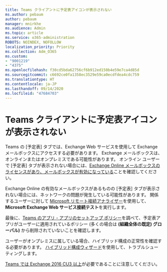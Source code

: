 ```yaml
---
title: Teams クライアントに予定表アイコンが表示されない
ms.author: pebaum
author: pebaum
manager: mnirkhe
ms.audience: Admin
ms.topic: article
ms.service: o365-administration
ROBOTS: NOINDEX, NOFOLLOW
localization_priority: Priority
ms.collection: Adm_O365
ms.custom:
- "9001219"
- "4375"
ms.openlocfilehash: f30cd5bda62756cf6b912ed150b4e59e7ca4d85d
ms.sourcegitcommit: c6692ce0fa1358ec3529e59ca0ecdfdea4cdc759
ms.translationtype: HT
ms.contentlocale: ja-JP
ms.lasthandoff: 09/14/2020
ms.locfileid: "47684703"
---
```

# <a name="calendar-icon-not-showing-in-teams-client"></a>Teams クライアントに予定表アイコンが表示されない

Teams の [予定表] タブでは、Exchange Web サービスを使用して Exchange メールボックスにアクセスする必要があります。 Exchange メールボックスは、オンラインまたはオンプレミスである可能性があります。 オンライン ユーザーで [予定表] タブが表示されない場合には、[Exchange Online メールボックスのライセンスがあり、メールボックスが有効になっている](https://docs.microsoft.com/exchange/recipients-in-exchange-online/create-user-mailboxes)ことを確認してください。

Exchange Online の有効なメールボックスがあるものの [予定表] タブが表示されない場合には、ネットワークの問題が発生している可能性があります。 関係するユーザーに対して [Microsoft リモート接続アナライザー](https://testconnectivity.microsoft.com/)を使用して、**Microsoft Exchange Web サービス接続テスト**を実行します。

最後に、[Teams のアプリ - アプリのセットアップ ポリシー](https://admin.teams.microsoft.com/policies/app-setup)を調べて、予定表アプリがユーザーに適用されているポリシー (多くの場合は **(組織全体の既定) グローバル)** から削除されていないことを確認します。

ユーザーがオンプレミスに属している場合、ハイブリッド構成の正常性を確認する必要があります。 [ハイブリッド構成ウィザード](https://docs.microsoft.com/exchange/hybrid-deployment/hybrid-agent)を使用して、トラブルシューティングします。

[Teams では Exchange 2016 CU3 以上](https://docs.microsoft.com/microsoftteams/exchange-teams-interact)が必要であることに注意してください。

